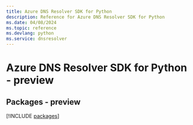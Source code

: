 ```yaml
---
title: Azure DNS Resolver SDK for Python
description: Reference for Azure DNS Resolver SDK for Python
ms.date: 04/08/2024
ms.topic: reference
ms.devlang: python
ms.service: dnsresolver
---
```

# Azure DNS Resolver SDK for Python - preview
## Packages - preview
[!INCLUDE [packages](dns-resolver-index.md)]